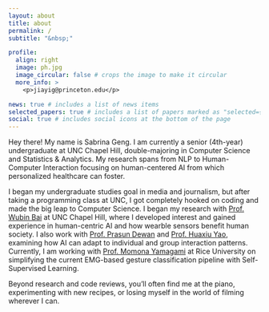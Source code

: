 ```yaml
---
layout: about
title: about
permalink: /
subtitle: "&nbsp;"

profile:
  align: right
  image: ph.jpg
  image_circular: false # crops the image to make it circular
  more_info: >
    <p>jiayig@princeton.edu</p>

news: true # includes a list of news items
selected_papers: true # includes a list of papers marked as "selected={true}"
social: true # includes social icons at the bottom of the page
---
```


Hey there! My name is Sabrina Geng. I am currently a senior (4th-year) undergraduate at UNC Chapel Hill, double-majoring in Computer Science and Statistics & Analytics. My research spans from NLP to Human-Computer Interaction focusing on human-centered AI from which personalized healthcare can foster. 

I began my undergraduate studies goal in media and journalism, but after taking a programming class at UNC, I got completely hooked on coding and made the big leap to Computer Science. I began my research with [Prof. Wubin Bai](https://baigroup.org/) at UNC Chapel Hill, where I developed interest and gained experience in human-centric AI and how wearble sensors benefit human society. I also work with [Prof. Prasun Dewan](https://www.cs.unc.edu/~dewan/) and [Prof. Huaxiu Yao](https://www.huaxiuyao.io/), examining how AI can adapt to individual and group interaction patterns. Currently, I am working with [Prof. Momona Yamagami](https://momona.rice.edu/) at Rice University on simplifying the current EMG-based gesture classification pipeline with Self-Supervised Learning.

Beyond research and code reviews, you’ll often find me at the piano, experimenting with new recipes, or losing myself in the world of filming wherever I can.
